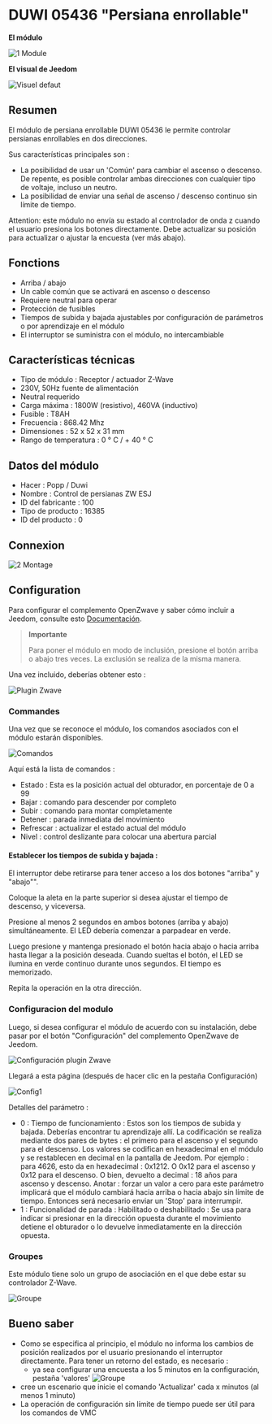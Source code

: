 # DUWI 05436 "Persiana enrollable"

 **El módulo**

![1 Module](images/duwi.05436/1-Module.PNG)

**El visual de Jeedom**

![Visuel defaut](images/duwi.05436/Visuel_defaut.PNG)

## Resumen 

El módulo de persiana enrollable DUWI 05436 le permite controlar persianas enrollables en dos direcciones.

Sus características principales son :

-   La posibilidad de usar un 'Común' para cambiar el ascenso o descenso. De repente, es posible controlar ambas direcciones con cualquier tipo de voltaje, incluso un neutro.
-   La posibilidad de enviar una señal de ascenso / descenso continuo sin límite de tiempo.

Attention: este módulo no envía su estado al controlador de onda z cuando el usuario presiona los botones directamente. Debe actualizar su posición para actualizar o ajustar la encuesta (ver más abajo).

## Fonctions

-   Arriba / abajo
-   Un cable común que se activará en ascenso o descenso
-   Requiere neutral para operar
-   Protección de fusibles
-   Tiempos de subida y bajada ajustables por configuración de parámetros o por aprendizaje en el módulo
-   El interruptor se suministra con el módulo, no intercambiable

## Características técnicas

-   Tipo de módulo : Receptor / actuador Z-Wave
-   230V, 50Hz fuente de alimentación
-   Neutral requerido
-   Carga máxima : 1800W (resistivo), 460VA (inductivo)
-   Fusible : T8AH
-   Frecuencia : 868.42 Mhz
-   Dimensiones : 52 x 52 x 31 mm
-   Rango de temperatura : 0 ° C / + 40 ° C

## Datos del módulo

-   Hacer : Popp / Duwi
-   Nombre : Control de persianas ZW ESJ
-   ID del fabricante : 100
-   Tipo de producto : 16385
-   ID del producto : 0

## Connexion

![2 Montage](images/duwi.05436/2-Montage.PNG)

## Configuration

Para configurar el complemento OpenZwave y saber cómo incluir a Jeedom, consulte esto [Documentación](https://doc.jeedom.com/es_ES/plugins/automation%20protocol/openzwave/).

> **Importante**
>
> Para poner el módulo en modo de inclusión, presione el botón arriba o abajo tres veces. La exclusión se realiza de la misma manera.

Una vez incluido, deberías obtener esto :

![Plugin Zwave](images/duwi.05436/3-Inclusion.PNG)

### Commandes

Una vez que se reconoce el módulo, los comandos asociados con el módulo estarán disponibles.

![Comandos](images/duwi.05436/4-Commandes.PNG)

Aquí está la lista de comandos :

-   Estado : Esta es la posición actual del obturador, en porcentaje de 0 a 99
-   Bajar : comando para descender por completo
-   Subir : comando para montar completamente
-   Detener : parada inmediata del movimiento
-   Refrescar : actualizar el estado actual del módulo
-   Nivel : control deslizante para colocar una abertura parcial

#### Establecer los tiempos de subida y bajada :

El interruptor debe retirarse para tener acceso a los dos botones "arriba" y "abajo"".

Coloque la aleta en la parte superior si desea ajustar el tiempo de descenso, y viceversa.

Presione al menos 2 segundos en ambos botones (arriba y abajo) simultáneamente. El LED debería comenzar a parpadear en verde.

Luego presione y mantenga presionado el botón hacia abajo o hacia arriba hasta llegar a la posición deseada. Cuando sueltas el botón, el LED se ilumina en verde continuo durante unos segundos. El tiempo es memorizado.

Repita la operación en la otra dirección.

### Configuracion del modulo

Luego, si desea configurar el módulo de acuerdo con su instalación, debe pasar por el botón "Configuración" del complemento OpenZwave de Jeedom.

![Configuración plugin Zwave](images/plugin/bouton_configuration.jpg)

Llegará a esta página (después de hacer clic en la pestaña Configuración)

![Config1](images/duwi.05436/5-Paramètres.PNG)

Detalles del parámetro :

-   0 : Tiempo de funcionamiento :
Estos son los tiempos de subida y bajada. Deberías encontrar tu aprendizaje allí.
La codificación se realiza mediante dos pares de bytes : el primero para el ascenso y el segundo para el descenso.
Los valores se codifican en hexadecimal en el módulo y se restablecen en decimal en la pantalla de Jeedom.
Por ejemplo : para 4626, esto da en hexadecimal : 0x1212. O 0x12 para el ascenso y 0x12 para el descenso. O bien, devuelto a decimal : 18 años para ascenso y descenso.
Anotar : forzar un valor a cero para este parámetro implicará que el módulo cambiará hacia arriba o hacia abajo sin límite de tiempo. Entonces será necesario enviar un 'Stop' para interrumpir.
-   1 : Funcionalidad de parada : Habilitado o deshabilitado :
Se usa para indicar si presionar en la dirección opuesta durante el movimiento detiene el obturador o lo devuelve inmediatamente en la dirección opuesta.

### Groupes

Este módulo tiene solo un grupo de asociación en el que debe estar su controlador Z-Wave.

![Groupe](images/duwi.05436/6-Groupes.PNG)

## Bueno saber

-   Como se especifica al principio, el módulo no informa los cambios de posición realizados por el usuario presionando el interruptor directamente. Para tener un retorno del estado, es necesario :
    - ya sea configurar una encuesta a los 5 minutos en la configuración, pestaña 'valores'
![Groupe](images/duwi.05436/7-Poll.PNG)
  - cree un escenario que inicie el comando 'Actualizar' cada x minutos (al menos 1 minuto)
-   La operación de configuración sin límite de tiempo puede ser útil para los comandos de VMC
